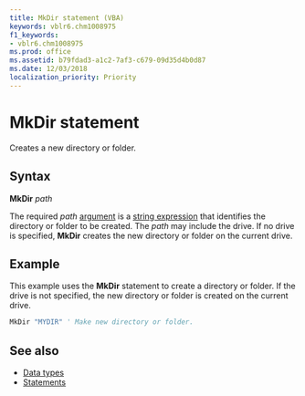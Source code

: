```yaml
---
title: MkDir statement (VBA)
keywords: vblr6.chm1008975
f1_keywords:
- vblr6.chm1008975
ms.prod: office
ms.assetid: b79fdad3-a1c2-7af3-c679-09d35d4b0d87
ms.date: 12/03/2018
localization_priority: Priority
---
```



# MkDir statement

Creates a new directory or folder.

## Syntax

**MkDir** _path_

The required _path_ [argument](../../Glossary/vbe-glossary.md#argument) is a [string expression](../../Glossary/vbe-glossary.md#string-expression) that identifies the directory or folder to be created. The _path_ may include the drive. If no drive is specified, **MkDir** creates the new directory or folder on the current drive.

## Example

This example uses the **MkDir** statement to create a directory or folder. If the drive is not specified, the new directory or folder is created on the current drive.


```vb
MkDir "MYDIR" ' Make new directory or folder. 

```

## See also

- [Data types](data-type-summary.md)
- [Statements](../statements.md)
